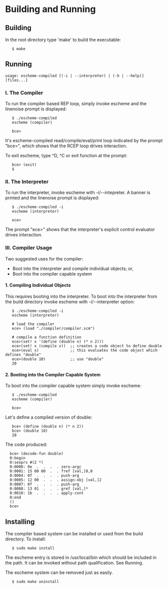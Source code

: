 Building and Running
====================

## Building

In the root directory type 'make' to build the executable:
```
   $ make
```

## Running
```
usage: escheme-compiled [(-i | --interpreter) | (-h | --help)] [files...]
```

### I. The Compiler

To run the compiler based REP loop, simply invoke escheme and the linenoise prompt is displayed:
```
   $ ./escheme-compiled
   escheme (compiler)
   
   bce>
```

It's escheme-compiled read/compile/eval/print loop indicated by the prompt "bce>", which
shows that the RCEP loop drives interaction.

To exit escheme, type ^D, ^C or exit function at the prompt:
```
   bce> (exit)
   $
```

### II. The Interpreter

To run the interpreter, invoke escheme  with -i/--intepreter. 
A banner is printed and the linenoise prompt is displayed:
```
   $ ./escheme-compiled -i
   escheme (interpreter)
   
   ece>
```

The prompt "ece>" shows that the interpreter's explicit control evaluator drives
interaction.


### III. Compiler Usage

Two suggested uses for the compiler:

   * Boot into the interpreter and compile individual objects; or,
   * Boot into the compiler capable system


#### 1. Compiling Individual Objects

This requires booting into the interpreter. To boot into the interpreter
from the build directory invoke escheme with -i/--interpreter option:
```
   $ ./escheme-compiled -i
   escheme (interpreter)
   
   # load the compiler
   ece> (load "./compiler/compiler.scm")

   # compile a function definition
   ece>(set! x '(define (double n) (* n 2)))
   ece>(set! x (compile x))  ;; creates a code object to define double
   ece>(eval x)              ;; this evaluates the code object which defines "double"
   ece>(double 10)           ;; use "double"
   20
```

#### 2. Booting into the Compiler Capable System

To boot into the compiler capable system simply invoke escheme:
```
   $ ./escheme-compiled
   escheme (compiler)
   
   bce>
```

Let's define a compiled version of double:
```
   bce> (define (double n) (* n 2))
   bce> (double 10)
   20
```

The code produced:
```
  bce> (decode-fun double)
  0:begin
  0:sexprs #(2 *)
  0:0000: 0e  .  .  .  . zero-argc
  0:0001: 15 00 00  .  . fref [val,]0,0
  0:0004: 0f  .  .  .  . push-arg
  0:0005: 12 00  .  .  . assign-obj [val,]2
  0:0007: 0f  .  .  .  . push-arg
  0:0008: 13 01  .  .  . gref [val,]*
  0:0010: 1b  .  .  .  . apply-cont
  0:end
  ()
  bce> 
```

## Installing

The compiler based system can be installed or used from the build directory.
To install:
```
   $ sudo make install
```

The escheme entry is stored in /usr/local/bin which should be included in the path. It can
be invoked without path qualification. See Running.

The escheme system can be removed just as easily.
```
   $ sudo make uninstall
```

